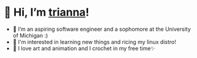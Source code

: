 # 👋 Hi, I’m [trianna](https://triannan.github.io)!
- 👀 I’m an aspiring software engineer and a sophomore at the University of Michigan :)
- 🌱 I'm interested in learning new things and ricing my linux distro!
- 💞️ I love art and animation and I crochet in my free time✨

<!---
triannan/triannan is a ✨ special ✨ repository because its `README.md` (this file) appears on your GitHub profile.
You can click the Preview link to take a look at your changes.
--->
